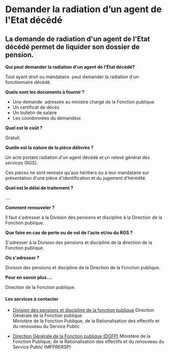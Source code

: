 # Demander la radiation d’un agent de l'Etat décédé

La demande de radiation d'un agent de l'Etat décédé permet de liquider son dossier de pension.
----------------------------------------------------------------------------------------------

**Qui peut demander la radiation d'un agent de l'Etat décédé?**

Tout ayant droit ou mandataire  peut demander la radiation d'un fonctionnaire décédé.

**Quels sont les documents à fournir ?**

*   Une demande  adressée au ministre chargé de la Fonction publique
*   Un certificat de décès
*   Un bulletin de salaire
*   Les coordonnées du demandeur.  
    

**Quel est le coût ?**

Gratuit.

**Quelle est la nature de la pièce délivrée ?**

Un acte portant radiation d'un agent décédé et un relevé général des services (RGS).

Ces pièces ne sont remises qu'aux héritiers ou à leur mandataire sur présentation d'une pièce d'identification et du jugement d'hérédité.  

**Quel est le délai de traitement ?**

....

**Comment renouveler ?**

Il faut s'adresser à la Division des pensions et discipline à la Direction de la Fonction publique.

**Que faire en cas de perte ou de vol de l'acte et/ou du RGS ?**

S'adresser à la Division des pensions et discipline de la direction de la Fonction publique.

**Où s'adresser ?**

Division des pensions et discipline de la Direction de la Fonction publique.

**Pour en savoir plus....**

Direction de la Fonction publique.

#### Les services à contacter

*   [Division des pensions et discipline de la fonction publique](../../../services/division-des-pensions-et-discipline-de-la-fonction-publique.md) Direction Générale de la Fonction publique  
    Ministère de la Fonction Publique, de la Rationalisation des effectifs et du renouveau du Service Public  
    
*   [Direction Générale de la Fonction publique (DGFP)](../../../services/direction-generale-de-la-fonction-publique-dgfp.md) Ministère de la Fonction Publique, de la Rationalisation des effectifs et du renouveau du Service Public (MFPRERSP)